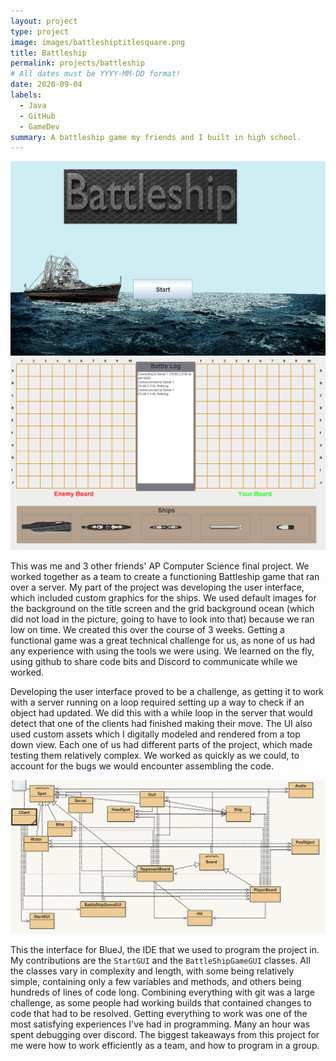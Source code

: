 ```yaml
---
layout: project
type: project
image: images/battleshiptitlesquare.png
title: Battleship
permalink: projects/battleship
# All dates must be YYYY-MM-DD format!
date: 2020-09-04
labels:
  - Java
  - GitHub
  - GameDev
summary: A battleship game my friends and I built in high school.
---
```


<img class="ui meduim rounded image" src="../images/battleshiptitle.png">
<img class="ui meduim rounded image" src="../images/battleshipboard.png">

This was me and 3 other friends' AP Computer Science final project. We worked together as a team to create a functioning Battleship game that ran over a server. My part of the project was developing the user interface, which included custom graphics for the ships. We used default images for the background on the title screen and the grid background ocean (which did not load in the picture, going to have to look into that) because we ran low on time. We created this over the course of 3 weeks. Getting a functional game was a great technical challenge for us, as none of us had any experience with using the tools we were using. We learned on the fly, using github to share code bits and Discord to communicate while we worked. 

Developing the user interface proved to be a challenge, as getting it to work with a server running on a loop required setting up a way to check if an object had updated. We did this with a while loop in the server that would detect that one of the clients had finished making their move. The UI also used custom assets which I digitally modeled and rendered from a top down view. Each one of us had different parts of the project, which made testing them relatively complex. We worked as quickly as we could, to account for the bugs we would encounter assembling the code.

<img class="ui meduim rounded image" src="../images/battleshipgui.png">

This the interface for BlueJ, the IDE that we used to program the project in. My contributions are the `StartGUI` and the `BattleShipGameGUI` classes. All the classes vary in complexity and length, with some being relatively simple, containing only a few variables and methods, and others being hundreds of lines of code long. Combining everything with git was a large challenge, as some people had working builds that contained changes to code that had to be resolved. Getting everything to work was one of the most satisfying experiences I've had in programming. Many an hour was spent debugging over discord. The biggest takeaways from this project for me were how to work efficiently as a team, and how to program in a group.
